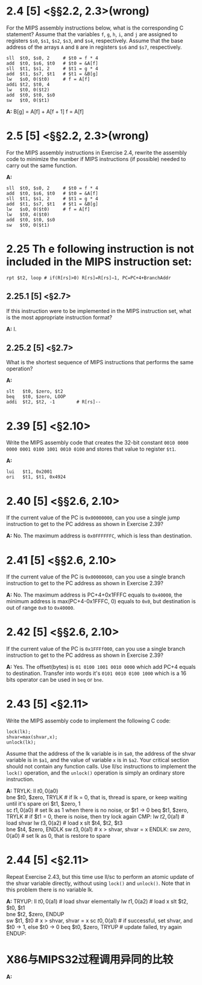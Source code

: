 # 2.4 [5] <§§2.2, 2.3>(wrong) 
For the MIPS assembly instructions below, what is the corresponding C statement? Assume that the variables `f`, `g`, `h`, `i`, and `j` are assigned to registers `$s0`, `$s1`, `$s2`, `$s3`, and `$s4`, respectively. Assume that the base address of the arrays `A` and `B` are in registers `$s6` and `$s7`, respectively.
```
sll  $t0, $s0, 2     # $t0 = f * 4 
add  $t0, $s6, $t0   # $t0 = &A[f] 
sll  $t1, $s1, 2     # $t1 = g * 4 
add  $t1, $s7, $t1   # $t1 = &B[g] 
lw   $s0, 0($t0)     # f = A[f] 
addi $t2, $t0, 4     
lw   $t0, 0($t2)    
add  $t0, $t0, $s0   
sw   $t0, 0($t1)     
```

**A:**
B[g] = A[f] + A[f + 1]
f = A[f]


# 2.5 [5] <§§2.2, 2.3>(wrong) 
For the MIPS assembly instructions in Exercise 2.4, rewrite the assembly code to minimize the number if MIPS instructions (if possible) needed to carry out the same function.

**A:**
```
sll  $t0, $s0, 2     # $t0 = f * 4 
add  $t0, $s6, $t0   # $t0 = &A[f] 
sll  $t1, $s1, 2     # $t1 = g * 4 
add  $t1, $s7, $t1   # $t1 = &B[g] 
lw   $s0, 0($t0)     # f = A[f]    
lw   $t0, 4($t0)    
add  $t0, $t0, $s0   
sw   $t0, 0($t1)  
```


# 2.25 Th e following instruction is not included in the MIPS instruction set:
```
rpt $t2, loop # if(R[rs]>0) R[rs]=R[rs]−1, PC=PC+4+BranchAddr
```

## 2.25.1 [5] <§2.7> 
If this instruction were to be implemented in the MIPS instruction set, what is the most appropriate instruction format? 

**A:**
I.

## 2.25.2 [5] <§2.7> 
What is the shortest sequence of MIPS instructions that performs the same operation?

**A:**
```
slt   $t0, $zero, $t2
beq   $t0, $zero, LOOP   
addi  $t2, $t2, -1        # R[rs]--
```

# 2.39 [5] <§2.10> 
Write the MIPS assembly code that creates the 32-bit constant `0010 0000 0000 0001 0100 1001 0010 0100` and stores that value to register `$t1`.

**A:**
```
lui   $t1, 0x2001
ori   $t1, $t1, 0x4924
```

# 2.40 [5] <§§2.6, 2.10> 
If the current value of the PC is `0x00000000`, can you use a single jump instruction to get to the PC address as shown in Exercise 2.39?

**A:**
No. The maximum address is `0x0FFFFFFC`, which is less than destination.

# 2.41 [5] <§§2.6, 2.10>
If the current value of the PC is `0x00000600`, can you use a single branch instruction to get to the PC address as shown in Exercise 2.39?

**A:**
No. The maximum address is PC+4+0x1FFFC equals to `0x40000`, the minimum address is max(PC+4-0x1FFFC, 0) equals to `0x0`, but destination is out of range `0x0` to `0x40000`.

# 2.42 [5] <§§2.6, 2.10> 
If the current value of the PC is `0x1FFFf000`, can you use a single branch instruction to get to the PC address as shown in Exercise 2.39?

**A:**
Yes. The offset(bytes) is `01 0100 1001 0010 0000` which add PC+4 equals to destination. Transfer into words it's `0101 0010 0100 1000` which is a 16 bits operator can be used in `beq` or `bne`.

# 2.43 [5] <§2.11>
Write the MIPS assembly code to implement the following C code:
```
lock(lk);      
shvar=max(shvar,x);      
unlock(lk); 
```
Assume that the address of the lk variable is in `$a0`, the address of the shvar variable is in `$a1`, and the value of variable `x` is in `$a2`. Your critical section should not contain any function calls. Use ll/sc instructions to implement the `lock()` operation, and the `unlock()` operation is simply an ordinary store instruction.

**A:**
TRYLK:  ll   $t0, 0($a0)        
        bne  $t0, $zero, TRYLK  # if lk = 0, that is, thread is spare, or keep waiting until it's spare
        ori  $t1, $zero, 1      
        sc   $t1, 0($a0)        # set lk as 1 when there is no noise, or $t1 -> 0
        beq  $t1, $zero, TRYLK  # if $t1 = 0, there is noise, then try lock again
CMP:    lw   $t2, 0($a1)        # load shvar
        lw   $t3, 0($a2)        # load x
        slt  $t4, $t2, $t3      
        bne  $t4, $zero, ENDLK
        sw   $t3, 0($a1)        # x > shvar, shvar = x
ENDLK:  sw   $zero, 0($a0)      # set lk as 0, that is restore to spare

# 2.44 [5] <§2.11> 
Repeat Exercise 2.43, but this time use ll/sc to perform an atomic update of the shvar variable directly, without using `lock()` and `unlock()`. Note that in this problem there is no variable lk.

**A:**
TRYUP:  ll   $t0, 0($a1)        # load shvar elementally
        lw   $t1, 0($a2)        # load x
        slt  $t2, $t0, $t1      
        bne  $t2, $zero, ENDUP   
        sw   $t1, $t0           # x > shvar, shvar = x
        sc   $t0, 0($a1)        # if successful, set shvar, and $t0 -> 1, else $t0 -> 0
        beq  $t0, $zero, TRYUP  # update failed, try again
ENDUP:

# X86与MIPS32过程调用异同的比较

**A:**
